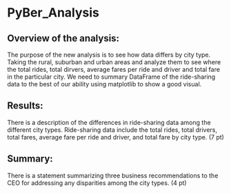 # PyBer_Analysis

## Overview of the analysis:

The purpose of the new analysis is to see how data differs by city type. Taking the rural, suburban and urban areas and analyze them to see where the total rides, total dirvers, average fares per ride and driver and total fare in the particular city. We need to summary DataFrame of the ride-sharing data to the best of our ability using matplotlib to show a good visual.

## Results:

There is a description of the differences in ride-sharing data among the different city types. Ride-sharing data include the total rides, total drivers, total fares, average fare per ride and driver, and total fare by city type. (7 pt)

## Summary:

There is a statement summarizing three business recommendations to the CEO for addressing any disparities among the city types. (4 pt)
